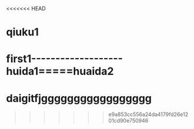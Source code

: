 <<<<<<< HEAD
# qiuku1
first1-------------------huida1=====huaida2
=======
# daigitfjggggggggggggggggg
>>>>>>> e9a853cc556a24da4179fd26e1201cd90e750946

